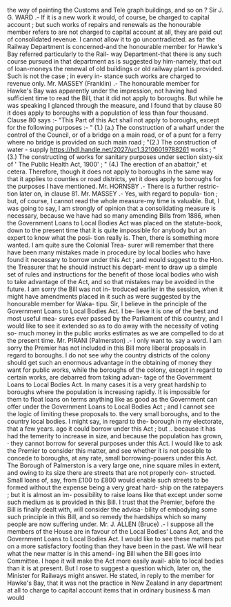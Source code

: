 the way of painting the Customs and Tele graph buildings, and so on ? Sir J. G. WARD .- If it is a new work it would, of course, be charged to capital account ; but such works of repairs and renewals as the honourable member refers to are not charged to capital account at all, they are paid out of consolidated revenue. I cannot allow it to go uncontradicted. as far the Railway Department is concerned-and the honourable member for Hawke's Bay referred particularly to the Rail- way Department-that there is any such course pursued in that department as is suggested by him-namely, that out of loan-moneys the renewal of old buildings or old railway plant is provided. Such is not the case ; in every in- stance such works are charged to revenue only. Mr. MASSEY (Franklin) .- The honourable member for Hawke's Bay was apparently under the impression, not having had sufficient time to read the Bill, that it did not apply to boroughs. But while he was speaking I glanced through the measure, and I found that by clause 80 it does apply to boroughs with a population of less than four thousand. Clause 80 says :- "This Part of this Act shall not apply to boroughs, except for the following purposes :- " (1.) (a.) The construction of a wharf under the control of the Council, or of a bridge on a main road, or of a punt for a ferry where no bridge is provided on such main road ; "(2.) The construction of water - supply https://hdl.handle.net/2027/uc1.32106019788261 works ; "(3.) The constructing of works for sanitary purposes under section sixty-six of ' The Public Health Act, 1900' ; " (4.) The erection of an abattoir," et cetera. Therefore, though it does not apply to boroughs in the same way that it applies to counties or road districts, yet it does apply to boroughs for the purposes I have mentioned. Mr. HORNSBY .- There is a further restric- tion later on, in clause 81. Mr. MASSEY .- Yes, with regard to popula- tion ; but, of course, I cannot read the whole measure-my time is valuable. But, I was going to say, I am strongly of opinion that a consolidating measure is necessary, because we have had so many amending Bills from 1886, when the Government Loans to Local Bodies Act was placed on the statute-book, down to the present time that it is quite impossible for anybody but an expert to know what the posi- tion really is. Then, there is something more wanted. I am quite sure the Colonial Trea- surer will remember that there have been many mistakes made in procedure by local bodies who have found it necessary to borrow under this Act ; and would suggest to the Hon. the Treasurer that he should instruct his depart- ment to draw up a simple set of rules and instructions for the benefit of those local bodies who wish to take advantage of the Act, and so that mistakes may be avoided in the future. I am sorry the Bill was not in- troduced earlier in the session, when it might have amendments placed in it such as were suggested by the honourable member for Waka- tipu. Sir, I believe in the principle of the Government Loans to Local Bodies Act. I be- lieve it is one of the best and most useful mea- sures ever passed by the Parliament of this country, and I would like to see it extended so as to do away with the necessity of voting so- much money in the public works estimates as we are compelled to do at the present time. Mr. PIRANI (Palmerston) .- I only want to. say a word. I am sorry the Premier has not included in this Bill more liberal proposals in regard to boroughs. I do not see why the country districts of the colony should get such an enormous advantage in the obtaining of money they want for public works, while the boroughs of the colony, except in regard to certain works, are debarred from taking advan- tage of the Government Loans to Local Bodies Act. In many cases it is a very great hardship to boroughs where the population is increasing rapidly. It is impossible for them to float loans on terms anything like as good as the Government can offer under the Government Loans to Local Bodies Act ; and I cannot see the logic of limiting these proposals to. the very small boroughs, and to the country local bodies. I might say, in regard to the- borough in my electorate, that a few years. ago it could borrow under this Act ; but .. because it has had the temerity to increase in size, and because the population has grown, · they cannot borrow for several purposes under this Act. I would like to ask the Premier to consider this matter, and see whether it is not possible to concede to boroughs, at any rate, small borrowing-powers under this Act. The Borough of Palmerston is a very large one, nine square miles in extent, and owing to its size there are streets that are not properly con- structed. Small loans of, say, from £100 to £800 would enable such streets to be formed without the expense being a very great hard- ship on the ratepayers ; but it is almost an im- possibility to raise loans like that except under some such medium as is provided in this Bill. I trust that the Premier, before the Bill is finally dealt with, will consider the advisa- bility of embodying some such principle in this Bill, and so remedy the hardships which so many people are now suffering under. Mr. J. ALLEN (Bruce) .- I suppose all the members of the House are in favour of the Local Bodies' Loans Act, and the Government Loans to Local Bodies Act. I would like to see these matters put on a more satisfactory footing than they have been in the past. We will hear what the new matter is in this amend- ing Bill when the Bill goes into Committee. I hope it will make the Act more easily avail- able to local bodies than it is at present. But I rose to suggest a question which, later on, the Minister for Railways might answer. He stated, in reply to the member for Hawke's Bay, that it was not the practice in New Zealand in any department at all to charge to capital account items that in ordinary business & man would 